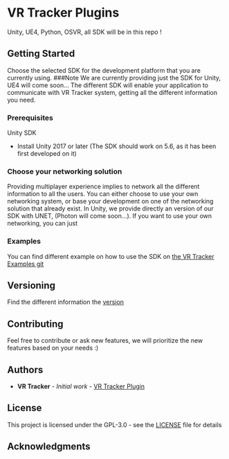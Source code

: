 # VR Tracker Plugins
Unity, UE4, Python, OSVR, all SDK will be in this repo !

## Getting Started

Choose the selected SDK for the development platform that you are currently using.
###Note We are currently providing just the SDK for Unity, UE4 will come soon...
The different SDK will enable your application to communicate with VR Tracker system, getting all the different information you need.

### Prerequisites

Unity SDK
* Install Unity 2017 or later (The SDK should work on 5.6, as it has been first developed on it)

### Choose your networking solution

Providing multiplayer experience implies to network all the different information to all the users. You can either choose to use your own networking system, or base your development on one of the networking solution that already exist.
In Unity, we provide directly an version of our SDK with UNET, (Photon will come soon...). If you want to use your own networking, you can just


### Examples

You can find different example on how to use the SDK on [the VR Tracker Examples git](https://github.com/VR-Tracker/Examples) 


## Versioning

Find the different information the [version](https://github.com/VR-Tracker/Plugins/releases)

## Contributing

Feel free to contribute or ask new features, we will prioritize the new features based on your needs :)

## Authors

* **VR Tracker** - *Initial work* - [VR Tracker Plugin](https://github.com/VR-Tracker/Plugins)

## License

This project is licensed under the GPL-3.0 - see the [LICENSE](https://github.com/VR-Tracker/Plugins/blob/master/LICENSE) file for details

## Acknowledgments
